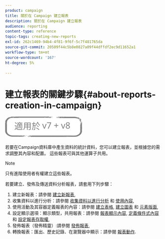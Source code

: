 ```yaml
---
product: campaign
title: 關於在 Campaign 建立報表
description: 關於在 Campaign 建立報表
audience: reporting
content-type: reference
topic-tags: creating-new-reports
exl-id: 262c1469-94b4-4f81-9f6f-5c7f481765da
source-git-commit: 20509f44c5b8e0827a09f44dffdf2ec9d11652a1
workflow-type: tm+mt
source-wordcount: '167'
ht-degree: 5%

---
```


# 建立報表的關鍵步驟{#about-reports-creation-in-campaign}

![](../../assets/common.svg)

若要在Campaign資料庫中產生資料的統計資料，您可以建立報表，並根據您的需求調整其內容和配置。 這些報表可與其他運算子共用。

>[!NOTE]
>
>只有進階使用者有權建立這些報表。

若要建立、發佈及傳送資料分析報表，請套用下列步驟：

1. 建立新報表：請參閱 [建立新報表](../../reporting/using/creating-a-new-report.md),
1. 收集資料以進行分析：請參閱 [收集資料以進行分析](../../reporting/using/collecting-data-to-analyze.md) 和 [使用內容](../../reporting/using/using-the-context.md),
1. 使用活動及其容器定義報表的內容：請參閱 [建立表格](../../reporting/using/creating-a-table.md), [建立圖表](../../reporting/using/creating-a-chart.md) 和 [元素版面](../../reporting/using/element-layout.md),
1. 設定顯示選項：顯示類型，共用報表：請參閱 [報表顯示內容](../../reporting/using/configuring-access-to-the-report.md#report-display-context), [定義條件式內容](../../reporting/using/defining-a-conditional-content.md) 和 [設定報表存取權](../../reporting/using/configuring-access-to-the-report.md),
1. 發佈報表（發佈精靈）:請參閱 [發佈報表](../../reporting/using/configuring-access-to-the-report.md#publishing-the-report),
1. 轉換報表：匯出、歷史記錄、在瀏覽器中顯示：請參閱 [報表動作](../../reporting/using/actions-on-reports.md).
